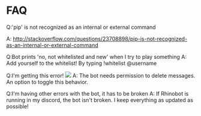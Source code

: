 # FAQ

Q:'pip' is not recognized as an internal or external command

A: http://stackoverflow.com/questions/23708898/pip-is-not-recognized-as-an-internal-or-external-command

Q:Bot prints 'no, not whitelisted and new' when I try to play something
A: Add yourself to the whitelist! By typing !whitelist @username

Q:I'm getting this error! ![](http://puu.sh/m6hkf/40eec0910c.png)
A: The bot needs permission to delete messages. An option to toggle this behavior.

Q:I'm having other errors with the bot, it has to be broken
A: If Rhinobot is running in my discord, the bot isn't broken. I keep everything as updated as possible!